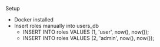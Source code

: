 Setup

* Docker installed
* Insert roles manually into users_db
    - INSERT INTO roles VALUES (1, 'user', now(), now());
    - INSERT INTO roles VALUES (2, 'admin', now(), now());